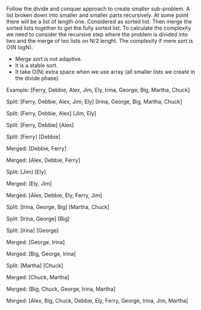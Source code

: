 Follow the divide and conquer approach to create smaller sub-problem.
A list broken down into smaller and smaller parts recursively.
At some point there will be a list of length one.
Considered as sorted list.
Then merge the sorted lists together to get the fully sorted list.
To calculate the complexity we need to consider the recursive step where the problem is divided into two and 
the merge of teo lists on N/2 lenght.
The complexity if mere sort is O(N logN).
- Merge sort is not adaptive. 
- it is a stable sort.
- It take O(N) extra space when we use array (all smaller lists we create in the divide phase)

Example:
[Ferry, Debbie, Alex, Jim, Ely, Irina, George, Big, Martha, Chuck]  

 Split: [Ferry, Debbie, Alex, Jim, Ely]  [Irina, George, Big, Martha, Chuck]  

 Split: [Ferry, Debbie, Alex]  [Jim, Ely]  

 Split: [Ferry, Debbie]  [Alex]  

 Split: [Ferry]  [Debbie]  

Merged: [Debbie, Ferry]  

Merged: [Alex, Debbie, Ferry]  

 Split: [Jim]  [Ely]  

Merged: [Ely, Jim]  

Merged: [Alex, Debbie, Ely, Ferry, Jim]  

 Split: [Irina, George, Big]  [Martha, Chuck]  

 Split: [Irina, George]  [Big]  

 Split: [Irina]  [George]  

Merged: [George, Irina]  

Merged: [Big, George, Irina]  

 Split: [Martha]  [Chuck]  

Merged: [Chuck, Martha]  

Merged: [Big, Chuck, George, Irina, Martha]  

Merged: [Alex, Big, Chuck, Debbie, Ely, Ferry, George, Irina, Jim, Martha]  
